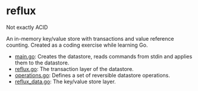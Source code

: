 # reflux
Not exactly ACID

An in-memory key/value store with transactions and value reference counting.
Created as a coding exercise while learning Go.

- [main.go](main.go): Creates the datastore, reads commands from stdin and applies them to the datastore.
- [reflux.go](reflux.go): The transaction layer of the datastore.
- [operations.go](operations.go): Defines a set of reversible datastore operations.
- [reflux_data.go](reflux_data.go): The key/value store layer.
